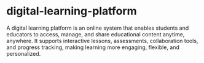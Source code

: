 # digital-learning-platform
A digital learning platform is an online system that enables students and educators to access, manage, and share educational content anytime, anywhere. It supports interactive lessons, assessments, collaboration tools, and progress tracking, making learning more engaging, flexible, and personalized.
